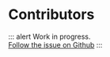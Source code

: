 # Contributors

<p>

::: alert Work in progress.  
[Follow the issue on Github](https://github.com/vue-a11y/vue-a11y.com/issues/15)
:::

</p>